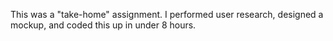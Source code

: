 This was a "take-home" assignment. I performed user research, designed a mockup, and coded this up in under 8 hours.